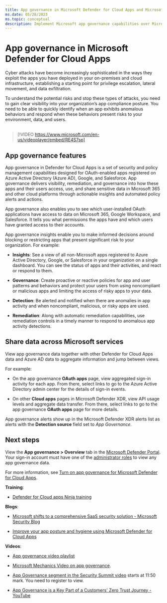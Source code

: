 ```yaml
---
title: App governance in Microsoft Defender for Cloud Apps and Microsoft Defender XDR
ms.date: 05/28/2023
ms.topic: conceptual
description: Implement Microsoft app governance capabilities over Microsoft Defender for Cloud Apps and Microsoft Defender XDR to govern your apps.
---
```


# App governance in Microsoft Defender for Cloud Apps

Cyber attacks have become increasingly sophisticated in the ways they exploit the apps you have deployed in your on-premises and cloud infrastructure, establishing a starting point for privilege escalation, lateral movement, and data exfiltration.

To understand the potential risks and stop these types of attacks, you need to gain clear visibility into your organization’s app compliance posture. You need to be able to quickly identify when an app exhibits anomalous behaviors and respond when these behaviors present risks to your environment, data, and users. <br><br>

> [!VIDEO https://www.microsoft.com/en-us/videoplayer/embed/RE4S7sp]

## App governance features

App governance in Defender for Cloud Apps is a set of security and policy management capabilities designed for OAuth-enabled apps registered on Azure Active Directory (Azure AD), Google, and Salesforce. App governance delivers visibility, remediation, and governance into how these apps and their users access, use, and share sensitive data in Microsoft 365 and other cloud platforms through actionable insights and automated policy alerts and actions.

App governance also enables you to see which user-installed OAuth applications have access to data on Microsoft 365, Google Workspace, and Salesforce. It tells you what permissions the apps have and which users have granted access to their accounts.

App governance insights enable you to make informed decisions around blocking or restricting apps that present significant risk to your organization. For example:

- **Insights**: See a view of all non-Microsoft apps registered to Azure Active Directory, Google, or Salesforce in your organization on a single dashboard. You can see the status of apps and their activities, and react or respond to them.

- **Governance**: Create proactive or reactive policies for app and user patterns and behaviors and protect your users from using noncompliant or malicious apps and limiting the access of risky apps to your data.

- **Detection**: Be alerted and notified when there are anomalies in app activity and when noncompliant, malicious, or risky apps are used.

- **Remediation**: Along with automatic remediation capabilities, use remediation controls in a timely manner to respond to anomalous app activity detections.

## Share data across Microsoft services

View app governance data together with other Defender for Cloud Apps data and Azure AD data to aggregate information and jump between views.

For example:

- On the app governance **OAuth apps** page, view aggregated sign-in activity for each app. From there, select links to go to the Azure Active Directory admin center for the details of sign-in events.

- On other **Cloud apps** pages in Microsoft Defender XDR, view API usage levels and aggregate data transfer. From there, select links to go to the app governance **OAuth apps** page for more details.

App governance alerts show up in the Microsoft Defender XDR alerts list as alerts with the **Detection source** field set to *App Governance*.

## Next steps

View the **App governance > Overview** tab in the [Microsoft Defender Portal](https://aka.ms/appgovernance). Your sign-in account must have one of the [administrator roles](app-governance-get-started.md#roles) to view any app governance data.

For more information, see [Turn on app governance for Microsoft Defender for Cloud Apps](app-governance-get-started.md).

**Training**:

- [Defender for Cloud apps Ninja training](https://techcommunity.microsoft.com/t5/security-compliance-and-identity/microsoft-defender-for-cloud-apps-ninja-training-june-2022/ba-p/2751518)

**Blogs**:

- [Microsoft shifts to a comprehensive SaaS security solution - Microsoft Security Blog](https://www.microsoft.com/en-us/security/blog/2023/02/15/microsoft-shifts-to-a-comprehensive-saas-security-solution/)

- [Improve your app posture and hygiene using Microsoft Defender for Cloud Apps](https://techcommunity.microsoft.com/t5/microsoft-defender-xdr-blog/improve-your-app-posture-and-hygiene-using-microsoft-defender/ba-p/3742361)

**Videos**:

- [App governance video playlist](https://youtube.com/playlist?list=PLyhj1WZ29G66k4F_OZeMkQymRGyqHwZVp)

- [Microsoft Mechanics Video on app governance](https://www.youtube.com/watch?v=KmE8LW_tJ1M).

- [App Governance segment in the Security Summit video](https://mssecuritysummit.event.microsoft.com/Home/Security) starts at 11:50 mark. You need to register to view.

- [App Governance is a Key Part of a Customers' Zero Trust Journey - YouTube](https://www.youtube.com/watch?v=XuGZu8ja134)
